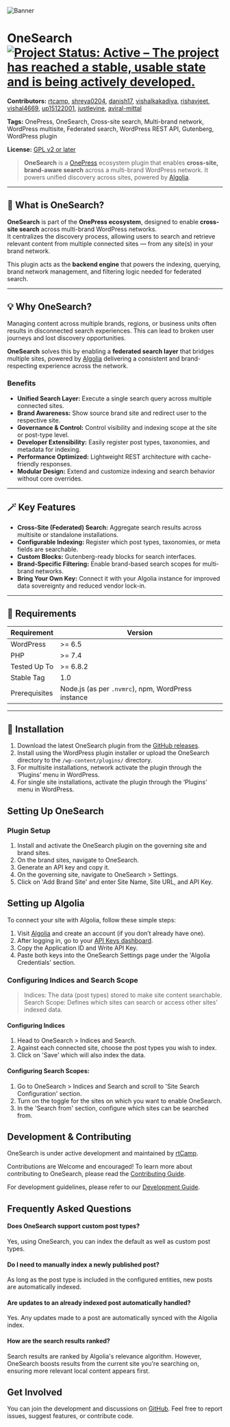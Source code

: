 ![Banner](https://rtcamp.com/wp-content/uploads/sites/2/2024/09/OneSearch-Banner.png)
# OneSearch [![Project Status: Active – The project has reached a stable, usable state and is being actively developed.](https://www.repostatus.org/badges/latest/active.svg)](https://www.repostatus.org/#active)

**Contributors:** [rtcamp](https://profiles.wordpress.org/rtcamp), [shreya0204](https://github.com/shreya0204), [danish17](https://github.com/danish17), [vishalkakadiya](https://github.com/vishalkakadiya), [rishavjeet](https://github.com/rishavjeet), [vishal4669](https://github.com/vishal4669), [up15122001](https://github.com/up1512001), [justlevine](https://github.com/justlevine), [aviral-mittal](https://github.com/aviral-mittal)

**Tags:** OnePress, OneSearch, Cross-site search, Multi-brand network, WordPress multisite, Federated search, WordPress REST API, Gutenberg, WordPress plugin

**License:** [GPL v2 or later](http://www.gnu.org/licenses/gpl-2.0.html)

> **OneSearch** is a [OnePress](https://rtcamp.com/onepress/) ecosystem plugin that enables **cross-site, brand-aware search** across a multi-brand WordPress network. It powers unified discovery across sites, powered by [Algolia](https://algolia.com/).

---

## 🧠 What is OneSearch?

**OneSearch** is part of the **OnePress ecosystem**, designed to enable **cross-site search** across multi-brand WordPress networks.  
It centralizes the discovery process, allowing users to search and retrieve relevant content from multiple connected sites — from any site(s) in your brand network.

This plugin acts as the **backend engine** that powers the indexing, querying, brand network management, and filtering logic needed for federated search.  

---

## 💡 Why OneSearch?

Managing content across multiple brands, regions, or business units often results in disconnected search experiences. This can lead to broken user journeys and lost discovery opportunities.

**OneSearch** solves this by enabling a **federated search layer** that bridges multiple sites, powered by [Algolia](https://algolia.com/) delivering a consistent and brand-respecting experience across the network.

### Benefits
- **Unified Search Layer:** Execute a single search query across multiple connected sites.
- **Brand Awareness:** Show source brand site and redirect user to the respective site.
- **Governance & Control:** Control visibility and indexing scope at the site or post-type level.
- **Developer Extensibility:** Easily register post types, taxonomies, and metadata for indexing.
- **Performance Optimized:** Lightweight REST architecture with cache-friendly responses.
- **Modular Design:** Extend and customize indexing and search behavior without core overrides.

---

## 🪄 Key Features

- **Cross-Site (Federated) Search:** Aggregate search results across multisite or standalone installations.  
- **Configurable Indexing:** Register which post types, taxonomies, or meta fields are searchable.  
- **Custom Blocks:** Gutenberg-ready blocks for search interfaces.  
- **Brand-Specific Filtering:** Enable brand-based search scopes for multi-brand networks.
- **Bring Your Own Key:**  Connect it with your Algolia instance for improved data sovereignty and reduced vendor lock-in.

---

## 🧾 Requirements

| Requirement   | Version |
|---------------|----------|
| WordPress     | >= 6.5 |
| PHP           | >= 7.4 |
| Tested Up To  | >= 6.8.2 |
| Stable Tag    | 1.0 |
| Prerequisites | Node.js (as per `.nvmrc`), npm, WordPress instance|

---

## 🧰 Installation
1. Download the latest OneSearch plugin from the [GitHub releases](https://github.com/rtCamp/OneSearch/releases).
2. Install using the WordPress plugin installer or upload the OneSearch directory to the `/wp-content/plugins/` directory.
3. For multisite installations, network activate the plugin through the ‘Plugins’ menu in WordPress.
4. For single site installations, activate the plugin through the ‘Plugins’ menu in WordPress.

## Setting Up OneSearch 
### Plugin Setup
1. Install and activate the OneSearch plugin on the governing site and brand sites.
2. On the brand sites, navigate to OneSearch.
3. Generate an API key and copy it.
4. On the governing site, navigate to OneSearch > Settings.
5. Click on 'Add Brand Site' and enter Site Name, Site URL, and API Key.

## Setting up Algolia
To connect your site with Algolia, follow these simple steps:
1. Visit [Algolia](https://www.algolia.com/) and create an account (if you don’t already have one).
2. After logging in, go to your [API Keys dashboard](https://dashboard.algolia.com/account/api-keys).
3. Copy the Application ID and Write API Key.
4. Paste both keys into the OneSearch Settings page under the 'Algolia Credentials' section.

### Configuring Indices and Search Scope
> Indices: The data (post types) stored to make site content searchable.
> Search Scope: Defines which sites can search or access other sites’ indexed data.

#### Configuring Indices
1. Head to OneSearch > Indices and Search.
2. Against each connected site, choose the post types you wish to index.
3. Click on 'Save' which will also index the data.

#### Configuring Search Scopes:
1. Go to OneSearch > Indices and Search and scroll to 'Site Search Configuration' section.
2. Turn on the toggle for the sites on which you want to enable OneSearch.
3. In the 'Search from' section, configure which sites can be searched from.

## Development & Contributing
OneSearch is under active development and maintained by [rtCamp](https://rtcamp.com).

Contributions are Welcome and encouraged! To learn more about contributing to OneSearch, please read the [Contributing Guide](https://github.com/rtCamp/OneSearch-internal/blob/main/docs/CONTRIBUTING.md).

For development guidelines, please refer to our [Development Guide](https://github.com/rtCamp/OneSearch-internal/blob/main/docs/DEVELOPMENT.md).

## Frequently Asked Questions
#### Does OneSearch support custom post types?
Yes, using OneSearch, you can index the default as well as custom post types.

#### Do I need to manually index a newly published post?
As long as the post type is included in the configured entities, new posts are automatically indexed.

#### Are updates to an already indexed post automatically handled?
Yes. Any updates made to a post are automatically synced with the Algolia index.

#### How are the search results ranked?
Search results are ranked by Algolia's relevance algorithm. However, OneSearch boosts results from the current site you're searching on, ensuring more relevant local content appears first.

## Get Involved
You can join the development and discussions on [GitHub](https://github.com/rtCamp/OneSearch). Feel free to report issues, suggest features, or contribute code.
